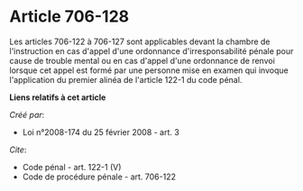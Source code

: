 # Article 706-128

Les articles 706-122 à 706-127 sont applicables devant la chambre de l'instruction en cas d'appel d'une ordonnance
d'irresponsabilité pénale pour cause de trouble mental ou en cas d'appel d'une ordonnance de renvoi lorsque cet appel est
formé par une personne mise en examen qui invoque l'application du premier alinéa de l'article 122-1 du code pénal.

**Liens relatifs à cet article**

_Créé par_:

  - Loi n°2008-174 du 25 février 2008 - art. 3

_Cite_:

  - Code pénal - art. 122-1 (V)
  - Code de procédure pénale - art. 706-122
